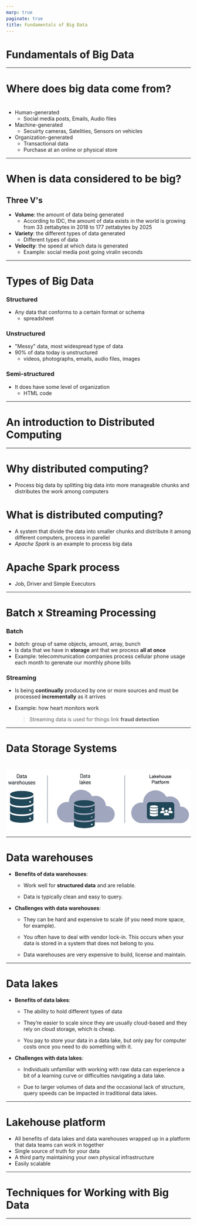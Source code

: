 ```yaml
---
marp: true
paginate: true
title: Fundamentals of Big Data
---
```


<!-- 
_class: invert 
_paginate: false
-->

#  <!--fit-->  Fundamentals of Big Data

--- 
# Where does big data come from?
#
- Human-generated
  - Social media posts, Emails, Audio files
- Machine-generated
  - Secuirty cameras, Satelities, Sensors on vehicles
- Organization-generated
  - Transactional data
  - Purchase at an online or physical store

---
# When is data considered to be big?
## Three V's

- **Volume**: the amount of data being generated
  - According to IDC, the amount of data exists in the world is growing from 33 zettabytes in 2018 to 177 zettabytes by 2025
- **Variety**: the different types of data generated
  - Different types of data
- **Velocity**: the speed at which data is generated
  - Example: social media post going viralin seconds

---
# Types of Big Data
### Structured
- Any data that conforms to a certain format or schema
  - spreadsheet
 
### Unstructured
- "Messy" data, most widespread type of data
- 90% of data today is unstructured
  - videos, photographs, emails, audio files, images
  
### Semi-structured
- It does have some level of organization
  - HTML code 

---
<!-- _class: invert 
_paginate: false
-->

# An introduction to Distributed Computing

---
# Why distributed computing?

- Process big data by splitting big data into more manageable chunks and distributes the work among computers
  
# What is distributed computing?

- A system that divide the data into smaller chunks and distribute it among different computers, process in parellel
- *Apache Spark* is an example to  process big data 

# Apache Spark process

- Job, Driver and Simple Executors

---
#  Batch x Streaming Processing

### Batch
- *batch*: group of same objects, amount, array, bunch
- Is data that we have in **storage** ant that we process **all at once**
- Example: telecommunication companies process cellular phone usage each month to gerenate our monthly phone bills  

### Streaming
- Is being **continually** produced by one or more sources and must be processed **incrementally** as it arrives
- Example: how heart monitors work

  > Streaming data is used for things link **fraud detection**

---
# Data Storage Systems
#
#
![w:10000](storage_systems.jpeg)

---
# Data warehouses

- **Benefits of data warehouses**:

    - Work well for **structured data** and are reliable. 

    - Data is typically clean and easy to query.

- **Challenges with data warehouses**:

    - They can be hard and expensive to scale (if you need more space, for example).

    - You often have to deal with vendor lock-in. This occurs when your data is stored in a system that does not belong to you. 

    - Data warehouses are very expensive to build, license and maintain.

---
# Data lakes

- **Benefits of data lakes**:

    - The ability to hold different types of data

    - They’re easier to scale since they are usually cloud-based and they rely on cloud storage, which is cheap. 
  
    - You pay to store your data in a data lake, but only pay for computer costs once you need to do something with it. 

- **Challenges with data lakes**:

    - Individuals unfamiliar with working with raw data can experience a bit of a learning curve or difficulties navigating a data lake.
    
    - Due to larger volumes of data and the occasional lack of structure, query speeds can be impacted in traditional data lakes.

---
# Lakehouse platform

- All benefits of data lakes and data warehouses wrapped up in a platform that data teams can work in together
- Single source of truth for your data
- A third party maintaining your own physical infrastructure
- Easily scalable

---
<!-- _class: invert -->

# Techniques for Working with Big Data
 ---
 <!-- _theme: uncover -->

